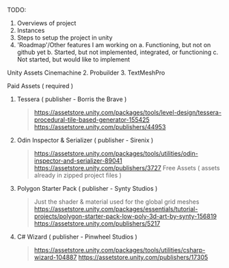 TODO:
1. Overviews of project
2. Instances
3. Steps to setup the project in unity
4. 'Roadmap'/Other features I am working on
  a. Functioning, but not on github yet
  b. Started, but not implemented, integrated, or functioning
  c. Not started, but would like to implement
    


Unity Assets
Cinemachine
2. Probuilder
3. TextMeshPro

Paid Assets ( required )
  1. Tessera ( publisher - Borris the Brave )
      > https://assetstore.unity.com/packages/tools/level-design/tessera-procedural-tile-based-generator-155425
      > https://assetstore.unity.com/publishers/44953
  2. Odin Inspector & Serializer ( publisher - Sirenix )
      > https://assetstore.unity.com/packages/tools/utilities/odin-inspector-and-serializer-89041
      > https://assetstore.unity.com/publishers/3727
Free Assets ( assets already in zipped project files )
  1. Polygon Starter Pack ( publisher - Synty Studios )
      > Just the shader & material used for the global grid meshes
      > https://assetstore.unity.com/packages/essentials/tutorial-projects/polygon-starter-pack-low-poly-3d-art-by-synty-156819
      > https://assetstore.unity.com/publishers/5217
  2. C# Wizard ( publisher - Pinwheel Studios )
      > https://assetstore.unity.com/packages/tools/utilities/csharp-wizard-104887
      > https://assetstore.unity.com/publishers/17305

